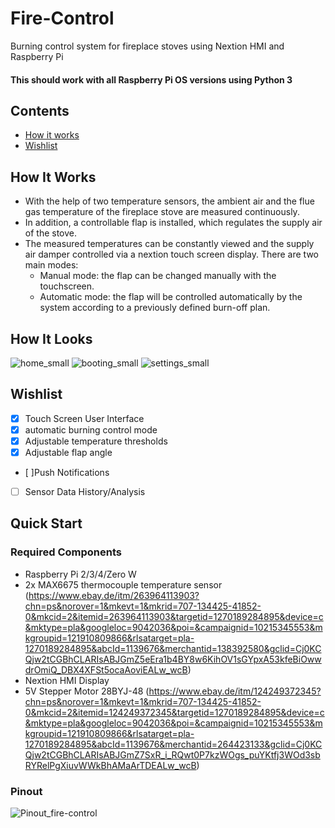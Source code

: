 # Fire-Control
Burning control system for fireplace stoves using Nextion HMI and Raspberry Pi

#### This should work with all Raspberry Pi OS versions using Python 3

## Contents
 - [How it works](#how-it-works)
 - [Wishlist](#wishlist)


## How It Works
- With the help of two temperature sensors, the ambient air and the flue gas temperature of the fireplace stove are measured continuously.
- In addition, a controllable flap is installed, which regulates the supply air of the stove.
- The measured temperatures can be constantly viewed and the supply air damper controlled via a nextion touch screen display. There are two main modes:
	- Manual mode: the flap can be changed manually with the touchscreen.
	- Automatic mode: the flap will be controlled automatically by the system according to a previously defined burn-off plan. 

## How It Looks
![home_small](https://user-images.githubusercontent.com/53577414/123110636-8fc34f00-d43c-11eb-9348-e81a96ed954e.png)
![booting_small](https://user-images.githubusercontent.com/53577414/123110642-905be580-d43c-11eb-8eb2-37df1d14c5b0.png)
![settings_small](https://user-images.githubusercontent.com/53577414/123110644-90f47c00-d43c-11eb-8065-2305f856193a.png)

## Wishlist
- [x] Touch Screen User Interface
- [x] automatic burning control mode
- [x] Adjustable temperature thresholds
- [X] Adjustable flap angle
- [ ]Push Notifications
- [ ] Sensor Data History/Analysis

## Quick Start
### Required Components
- Raspberry Pi 2/3/4/Zero W
- 2x MAX6675 thermocouple temperature sensor (https://www.ebay.de/itm/263964113903?chn=ps&norover=1&mkevt=1&mkrid=707-134425-41852-0&mkcid=2&itemid=263964113903&targetid=1270189284895&device=c&mktype=pla&googleloc=9042036&poi=&campaignid=10215345553&mkgroupid=121910809866&rlsatarget=pla-1270189284895&abcId=1139676&merchantid=138392580&gclid=Cj0KCQjw2tCGBhCLARIsABJGmZ5eEra1b4BY8w6KihOV1sGYpxA53kfeBiOwwdrOmiQ_DBX4XFSt5ocaAoviEALw_wcB)
- Nextion HMI Display
- 5V Stepper Motor 28BYJ-48 (https://www.ebay.de/itm/124249372345?chn=ps&norover=1&mkevt=1&mkrid=707-134425-41852-0&mkcid=2&itemid=124249372345&targetid=1270189284895&device=c&mktype=pla&googleloc=9042036&poi=&campaignid=10215345553&mkgroupid=121910809866&rlsatarget=pla-1270189284895&abcId=1139676&merchantid=264423133&gclid=Cj0KCQjw2tCGBhCLARIsABJGmZ7SxR_i_RQwt0P7kzWOgs_puYKtfj3WOd3sbRYRelPgXiuvWWkBhAMaArTDEALw_wcB)
### Pinout 
![Pinout_fire-control](https://user-images.githubusercontent.com/53577414/123318071-19534980-d52f-11eb-9d3f-2edc4d2faeeb.png)




